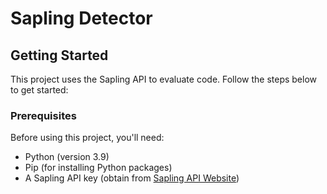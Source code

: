 # Sapling Detector

## Getting Started

This project uses the Sapling API to evaluate code. Follow the steps below to get started:

### Prerequisites

Before using this project, you'll need:

- Python (version 3.9)
- Pip (for installing Python packages)
- A Sapling API key (obtain from [Sapling API Website](https://sapling.ai))